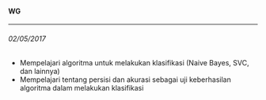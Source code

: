 #### WG
---
###### 02/05/2017
* Mempelajari algoritma untuk melakukan klasifikasi (Naive Bayes, SVC, dan lainnya)
* Mempelajari tentang persisi dan akurasi sebagai uji keberhasilan algoritma dalam melakukan klasifikasi

